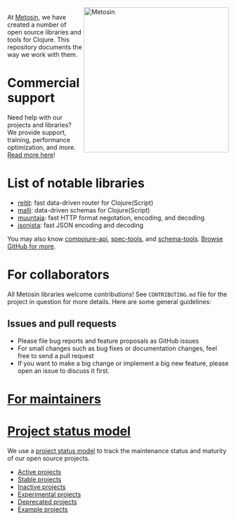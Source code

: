 <img width="330" src="https://avatars.githubusercontent.com/u/1569418?s=400&u=c24a05df6aa918905cdde2480fbe4a5062a780ac&v=4" alt="Metosin" align="right" />

At [Metosin](https://www.metosin.fi/),
we have created a number of open source libraries and tools for Clojure.
This repository documents the way we work with them.

# Commercial support

Need help with our projects and libraries?
We provide support, training, performance optimization, and more.
[Read more here](https://www.metosin.fi/en/open-source-support)!

# List of notable libraries

- [reitit](https://github.com/metosin/reitit): fast data-driven router for Clojure(Script)
- [malli](https://github.com/metosin/malli): data-driven schemas for Clojure(Script)
- [muuntaja](https://github.com/metosin/muuntaja): fast HTTP format negotation, encoding, and decoding
- [jsonista](https://github.com/metosin/jsonista): fast JSON encoding and decoding

You may also know [compojure-api](https://github.com/metosin/compojure-api), [spec-tools](https://github.com/metosin/spec-tools), and [schema-tools](https://github.com/metosin/schema-tools). [Browse GitHub for more](https://github.com/metosin?q=&type=public&language=&sort=).

# For collaborators

All Metosin libraries welcome contributions!
See `CONTRIBUTING.md` file for the project in question for more details.
Here are some general guidelines:

## Issues and pull requests

* Please file bug reports and feature proposals as GitHub issues
* For small changes such as bug fixes or documentation changes, feel free to send a pull request
* If you want to make a big change or implement a big new feature, please open an issue to discuss it first.

# [For maintainers](./maintainers.md)

# [Project status model](./project-status.md)

We use a [project status model](./project-status.md) to track the maintenance status and maturity of our open source projects.

* [Active projects](https://github.com/topics/metosin-active)
* [Stable projects](https://github.com/topics/metosin-stable)
* [Inactive projects](https://github.com/topics/metosin-inactive)
* [Experimental projects](https://github.com/topics/metosin-experimental)
* [Deprecated projects](https://github.com/topics/metosin-deprecated)
* [Example projects](https://github.com/topics/metosin-example)
